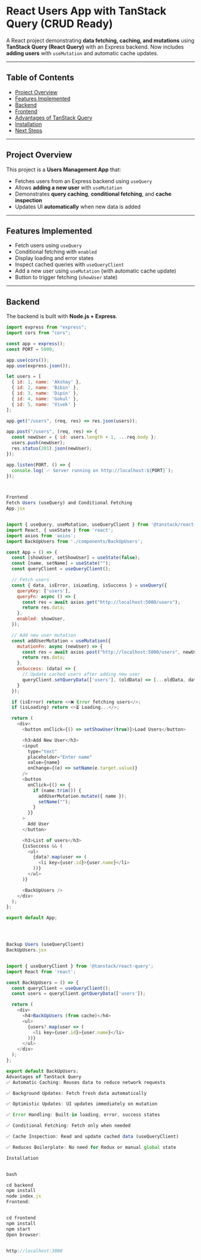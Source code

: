 # React Users App with TanStack Query (CRUD Ready)

A React project demonstrating **data fetching, caching, and mutations** using **TanStack Query (React Query)** with an Express backend.
Now includes **adding users** with `useMutation` and automatic cache updates.

---

## Table of Contents
- [Project Overview](#project-overview)
- [Features Implemented](#features-implemented)
- [Backend](#backend)
- [Frontend](#frontend)
- [Advantages of TanStack Query](#advantages-of-tanstack-query)
- [Installation](#installation)
- [Next Steps](#next-steps)

---

## Project Overview

This project is a **Users Management App** that:

- Fetches users from an Express backend using `useQuery`
- Allows **adding a new user** with `useMutation`
- Demonstrates **query caching**, **conditional fetching**, and **cache inspection**
- Updates UI **automatically** when new data is added

---

## Features Implemented

- Fetch users using `useQuery`
- Conditional fetching with `enabled`
- Display loading and error states
- Inspect cached queries with `useQueryClient`
- Add a new user using `useMutation` (with automatic cache update)
- Button to trigger fetching (`showUser` state)

---

## Backend

The backend is built with **Node.js + Express**.

```js
import express from "express";
import cors from "cors";

const app = express();
const PORT = 5000;

app.use(cors());
app.use(express.json());

let users = [
  { id: 1, name: 'Akshay' },
  { id: 2, name: 'Bibin' },
  { id: 3, name: 'Dipin' },
  { id: 4, name: 'Gokul' },
  { id: 5, name: 'Vivek' }
];

app.get("/users", (req, res) => res.json(users));

app.post("/users", (req, res) => {
  const newUser = { id: users.length + 1, ...req.body };
  users.push(newUser);
  res.status(201).json(newUser);
});

app.listen(PORT, () => {
  console.log(`✅ Server running on http://localhost:${PORT}`);
});



Frontend
Fetch Users (useQuery) and Conditional Fetching
App.jsx


import { useQuery, useMutation, useQueryClient } from '@tanstack/react-query';
import React, { useState } from 'react';
import axios from 'axios';
import BackUpUsers from './components/BackUpUsers';

const App = () => {
  const [showUser, setShowUser] = useState(false);
  const [name, setName] = useState("");
  const queryClient = useQueryClient();

  // Fetch users
  const { data, isError, isLoading, isSuccess } = useQuery({
    queryKey: ['users'],
    queryFn: async () => {
      const res = await axios.get("http://localhost:5000/users");
      return res.data;
    },
    enabled: showUser,
  });

  // Add new user mutation
  const addUserMutation = useMutation({
    mutationFn: async (newUser) => {
      const res = await axios.post("http://localhost:5000/users", newUser);
      return res.data;
    },
    onSuccess: (data) => {
      // Update cached users after adding new user
      queryClient.setQueryData(['users'], (oldData) => [...oldData, data]);
    }
  });

  if (isError) return <>❌ Error fetching users</>;
  if (isLoading) return <>⏳ Loading...</>;

  return (
    <div>
      <button onClick={() => setShowUser(true)}>Load Users</button>

      <h3>Add New User</h3>
      <input
        type="text"
        placeholder="Enter name"
        value={name}
        onChange={(e) => setName(e.target.value)}
      />
      <button
        onClick={() => {
          if (name.trim()) {
            addUserMutation.mutate({ name });
            setName("");
          }
        }}
      >
        Add User
      </button>

      <h3>List of users</h3>
      {isSuccess && (
        <ul>
          {data?.map(user => (
            <li key={user.id}>{user.name}</li>
          ))}
        </ul>
      )}

      <BackUpUsers />
    </div>
  );
};

export default App;




Backup Users (useQueryClient)
BackUpUsers.jsx


import { useQueryClient } from '@tanstack/react-query';
import React from 'react';

const BackUpUsers = () => {
  const queryClient = useQueryClient();
  const users = queryClient.getQueryData(['users']);

  return (
    <div>
      <h4>BackUpUsers (from cache)</h4>
      <ul>
        {users?.map(user => (
          <li key={user.id}>{user.name}</li>
        ))}
      </ul>
    </div>
  );
};

export default BackUpUsers;
Advantages of TanStack Query
✅ Automatic Caching: Reuses data to reduce network requests

✅ Background Updates: Fetch fresh data automatically

✅ Optimistic Updates: UI updates immediately on mutation

✅ Error Handling: Built-in loading, error, success states

✅ Conditional Fetching: Fetch only when needed

✅ Cache Inspection: Read and update cached data (useQueryClient)

✅ Reduces Boilerplate: No need for Redux or manual global state

Installation


bash

cd backend
npm install
node index.js
Frontend:


cd frontend
npm install
npm start
Open browser:


http://localhost:3000
